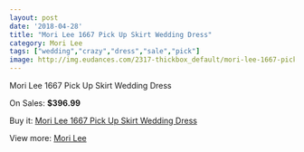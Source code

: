 ```yaml
---
layout: post
date: '2018-04-28'
title: "Mori Lee 1667 Pick Up Skirt Wedding Dress"
category: Mori Lee
tags: ["wedding","crazy","dress","sale","pick"]
image: http://img.eudances.com/2317-thickbox_default/mori-lee-1667-pick-up-skirt-wedding-dress.jpg
---
```

Mori Lee 1667 Pick Up Skirt Wedding Dress

On Sales: **$396.99**
<a href="https://www.eudances.com/en/mori-lee/772-mori-lee-1667-pick-up-skirt-wedding-dress.html"><amp-img layout="responsive" width="600" height="600" src="//img.eudances.com/2317-thickbox_default/mori-lee-1667-pick-up-skirt-wedding-dress.jpg" alt="Mori Lee 1667 Pick Up Skirt Wedding Dress 0" /></a>
<a href="https://www.eudances.com/en/mori-lee/772-mori-lee-1667-pick-up-skirt-wedding-dress.html"><amp-img layout="responsive" width="600" height="600" src="//img.eudances.com/2319-thickbox_default/mori-lee-1667-pick-up-skirt-wedding-dress.jpg" alt="Mori Lee 1667 Pick Up Skirt Wedding Dress 1" /></a>
<a href="https://www.eudances.com/en/mori-lee/772-mori-lee-1667-pick-up-skirt-wedding-dress.html"><amp-img layout="responsive" width="600" height="600" src="//img.eudances.com/2318-thickbox_default/mori-lee-1667-pick-up-skirt-wedding-dress.jpg" alt="Mori Lee 1667 Pick Up Skirt Wedding Dress 2" /></a>

Buy it: [Mori Lee 1667 Pick Up Skirt Wedding Dress](https://www.eudances.com/en/mori-lee/772-mori-lee-1667-pick-up-skirt-wedding-dress.html "Mori Lee 1667 Pick Up Skirt Wedding Dress")

View more: [Mori Lee](https://www.eudances.com/en/9-mori-lee "Mori Lee")
